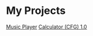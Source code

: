 # My Projects

[Music Player](https://github.com/ksakkas/Project/releases/tag/music_player)
[Calculator (CFG) 1.0](https://github.com/ksakkas/My-Projects/releases/tag/calculator)
